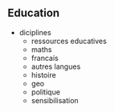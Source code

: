 ## Education
- diciplines
  - ressources educatives
  - maths
  - francais
  - autres langues
  - histoire
  - geo
  - politique
  - sensibilisation